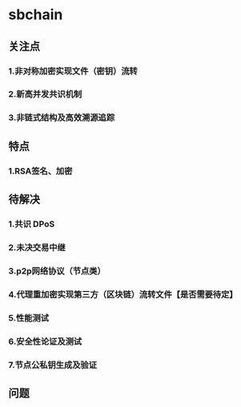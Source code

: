 # sbchain

## 关注点
### 1.非对称加密实现文件（密钥）流转
### 2.新高并发共识机制
### 3.非链式结构及高效溯源追踪

## 特点
### 1.RSA签名、加密

## 待解决
### 1.共识 DPoS
### 2.未决交易中继
### 3.p2p网络协议（节点类）
### 4.代理重加密实现第三方（区块链）流转文件【是否需要待定】
### 5.性能测试
### 6.安全性论证及测试
### 7.节点公私钥生成及验证

## 问题
### 